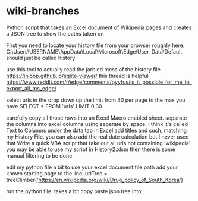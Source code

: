 # wiki-branches
Python script that takes an Excel document of Wikipedia pages and creates a JSON tree to show the paths taken on


First you need to locate your history file from your browser
roughly here:
C:\Users\USERNAME\AppData\Local\Microsoft\Edge\User_Data\Default should just be called history

use this tool to actually read the jarbled mess of the history file
https://inloop.github.io/sqlite-viewer/
this thread is helpful
https://www.reddit.com/r/edge/comments/qyyfus/is_it_possible_for_me_to_export_all_ms_edge/

select urls in the drop down
up the limit from 30 per page to the max you have
SELECT * FROM 'urls' LIMIT 0,30

carefully copy all those rows into an Excel Macro enabled sheet. 
separate the columns into excel columns using seperate by space. I think it's called Text to Columns under the data tab in Excel
add titles and such, matching my History File.
you can also add the real date calculation but I never used that
Write a quick VBA script that take out all urls not containing 'wikipedia'
you may be able to use my script in History2.xlsm
then there is some manual filtering to be done

edit my python file a bit to use your excel document file path
add your known starting page to the line: urlTree = treeClimber('https://en.wikipedia.org/wiki/Drug_policy_of_South_Korea')

run the python file. takes a bit
copy paste json tree into 
